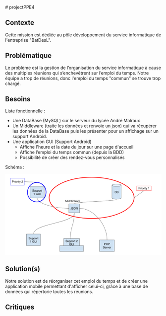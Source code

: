 # projectPPE4

Contexte
--------

Cette mission est dédiée au pôle développement du service informatique de l'entreprise "BatDesL".

Problématique
-------------

Le problème est la gestion de l’organisation du service informatique à cause des multiples réunions qui s’enchevêtrent sur l’emploi du temps. Notre équipe a trop de réunions, donc l'emploi du temps "commun" se trouve trop chargé.

Besoins
-------

Liste fonctionnelle :

- Une DataBase (MySQL) sur le serveur du lycée André Malraux
- Un Middleware (traite les données et renvoie un json) qui va récupérer les données de la DataBase puis les présenter pour un affichage sur un support Android.
- Une application GUI (Support Android)
  - Affiche l'heure et la date du jour sur une page d'accueil
  - Affiche l’emploi du temps commun (depuis la BDD)
  - Possibilité de créer des rendez-vous personnalisés

Schéma :

![schemaPPE4](schemaPPE4.png)

Solution(s)
--------

Notre solution est de réorganiser cet emploi du temps et de créer une application mobile permettant d'afficher celui-ci, grâce à une base de données qui répertorie toutes les réunions.

Critiques
---------
